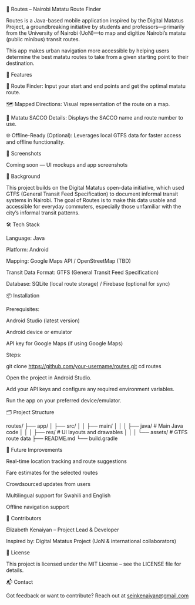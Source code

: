 🚌 Routes – Nairobi Matatu Route Finder

Routes is a Java-based mobile application inspired by the Digital Matatus Project, a groundbreaking initiative by students and professors—primarily from the University of Nairobi (UoN)—to map and digitize Nairobi’s matatu (public minibus) transit routes.

This app makes urban navigation more accessible by helping users determine the best matatu routes to take from a given starting point to their destination.

🚀 Features

🔎 Route Finder: Input your start and end points and get the optimal matatu route.

🗺️ Mapped Directions: Visual representation of the route on a map.

🚌 Matatu SACCO Details: Displays the SACCO name and route number to use.

🌐 Offline-Ready (Optional): Leverages local GTFS data for faster access and offline functionality.

📲 Screenshots

Coming soon — UI mockups and app screenshots

🧠 Background

This project builds on the Digital Matatus open-data initiative, which used GTFS (General Transit Feed Specification) to document informal transit systems in Nairobi. The goal of Routes is to make this data usable and accessible for everyday commuters, especially those unfamiliar with the city’s informal transit patterns.

🛠️ Tech Stack

Language: Java

Platform: Android

Mapping: Google Maps API / OpenStreetMap (TBD)

Transit Data Format: GTFS (General Transit Feed Specification)

Database: SQLite (local route storage) / Firebase (optional for sync)

📦 Installation

Prerequisites:

Android Studio (latest version)

Android device or emulator

API key for Google Maps (if using Google Maps)

Steps:

git clone https://github.com/your-username/routes.git
cd routes

Open the project in Android Studio.

Add your API keys and configure any required environment variables.

Run the app on your preferred device/emulator.

🗂️ Project Structure

routes/
├── app/
│   ├── src/
│   │   ├── main/
│   │   │   ├── java/       # Main Java code
│   │   │   ├── res/        # UI layouts and drawables
│   │   │   └── assets/     # GTFS route data
├── README.md
└── build.gradle

🧪 Future Improvements

Real-time location tracking and route suggestions

Fare estimates for the selected routes

Crowdsourced updates from users

Multilingual support for Swahili and English

Offline navigation support

🙌 Contributors

Elizabeth Kenaiyan – Project Lead & Developer

Inspired by: Digital Matatus Project (UoN & international collaborators)

📄 License

This project is licensed under the MIT License – see the LICENSE file for details.

📬 Contact

Got feedback or want to contribute? Reach out at seinkenaiyan@gmail.com
